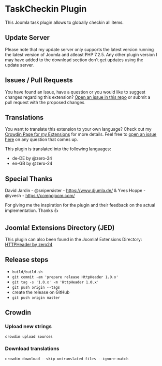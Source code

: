 # TaskCheckin Plugin

This Joomla task plugin allows to globally checkin all items.

## Update Server

Please note that my update server only supports the latest version running the latest version of Joomla and atleast PHP 7.2.5.
Any other plugin version I may have added to the download section don't get updates using the update server.

## Issues / Pull Requests

You have found an Issue, have a question or you would like to suggest changes regarding this extension?
[Open an issue in this repo](https://github.com/zero-24/plg_task_checkin/issues/new) or submit a pull request with the proposed changes.

## Translations

You want to translate this extension to your own language? Check out my [Crowdin Page for my Extensions](https://joomla.crowdin.com/zero-24) for more details. Feel free to [open an issue here](https://github.com/zero-24/plg_task_checkin/issues/new) on any question that comes up.

This plugin is translated into the following languages:
- de-DE by @zero-24
- en-GB by @zero-24

## Special Thanks

David Jardin - @snipersister - https://www.djumla.de/ & Yves Hoppe - @yvesh - https://compojoom.com/

For giving me the inspiration for the plugin and their feedback on the actual implementation. Thanks :+1:

## Joomla! Extensions Directory (JED)

This plugin can also been found in the Joomla! Extensions Directory: [HTTPHeader by zero24](https://extensions.joomla.org/extension/httpheader/)

## Release steps

- `build/build.sh`
- `git commit -am 'prepare release HttpHeader 1.0.x'`
- `git tag -s '1.0.x' -m 'HttpHeader 1.0.x'`
- `git push origin --tags`
- create the release on GitHub
- `git push origin master`

## Crowdin

### Upload new strings

`crowdin upload sources`

### Download translations

`crowdin download --skip-untranslated-files --ignore-match`
